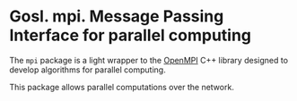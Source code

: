 # Gosl. mpi. Message Passing Interface for parallel computing

The `mpi` package is a light wrapper to the [OpenMPI](https://www.open-mpi.org) C++ library designed
to develop algorithms for parallel computing.

This package allows parallel computations over the network.
